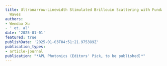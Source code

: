 ```yaml
---
title: Ultranarrow-Linewidth Stimulated Brillouin Scattering with Fundamental Acoustic
  Waves
authors:
- Wendao Xu
- ' et. al'
date: '2025-01-01'
featured: true
publishDate: '2025-01-03T04:51:21.975389Z'
publication_types:
- article-journal
publication: "*APL Photonics (Editors' Pick, to be published)*"
---
```

